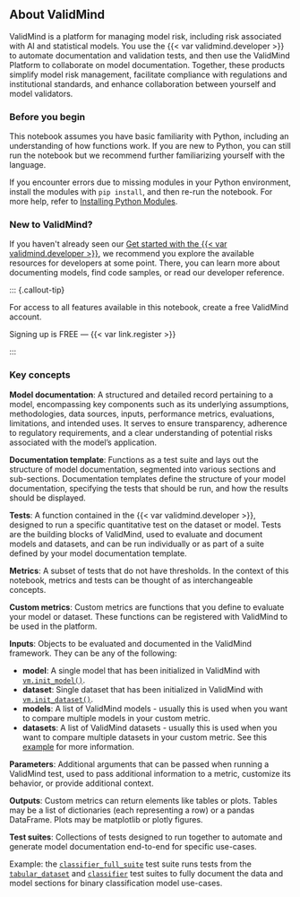 ## About ValidMind

ValidMind is a platform for managing model risk, including risk associated with AI and statistical models. You use the {{< var validmind.developer >}} to automate documentation and validation tests, and then use the ValidMind Platform to collaborate on model documentation. Together, these products simplify model risk management, facilitate compliance with regulations and institutional standards, and enhance collaboration between yourself and model validators.

### Before you begin

This notebook assumes you have basic familiarity with Python, including an understanding of how functions work. If you are new to Python, you can still run the notebook but we recommend further familiarizing yourself with the language. 

If you encounter errors due to missing modules in your Python environment, install the modules with `pip install`, and then re-run the notebook. For more help, refer to [Installing Python Modules](https://docs.python.org/3/installing/index.html).

### New to ValidMind?

If you haven't already seen our [Get started with the {{< var validmind.developer >}}](https://docs.validmind.ai/guide/get-started-developer-framework.html), we recommend you explore the available resources for developers at some point. There, you can learn more about documenting models, find code samples, or read our developer reference.

::: {.callout-tip}

For access to all features available in this notebook, create a free ValidMind account.

Signing up is FREE — {{< var link.register >}} 

:::

### Key concepts

**Model documentation**: A structured and detailed record pertaining to a model, encompassing key components such as its underlying assumptions, methodologies, data sources, inputs, performance metrics, evaluations, limitations, and intended uses. It serves to ensure transparency, adherence to regulatory requirements, and a clear understanding of potential risks associated with the model’s application.

**Documentation template**: Functions as a test suite and lays out the structure of model documentation, segmented into various sections and sub-sections. Documentation templates define the structure of your model documentation, specifying the tests that should be run, and how the results should be displayed.

**Tests**: A function contained in the {{< var validmind.developer >}}, designed to run a specific quantitative test on the dataset or model. Tests are the building blocks of ValidMind, used to evaluate and document models and datasets, and can be run individually or as part of a suite defined by your model documentation template.

**Metrics**: A subset of tests that do not have thresholds. In the context of this notebook, metrics and tests can be thought of as interchangeable concepts.

**Custom metrics**: Custom metrics are functions that you define to evaluate your model or dataset. These functions can be registered with ValidMind to be used in the platform.

**Inputs**: Objects to be evaluated and documented in the ValidMind framework. They can be any of the following:

  - **model**: A single model that has been initialized in ValidMind with [`vm.init_model()`](https://docs.validmind.ai/validmind/validmind.html#init_model).
  - **dataset**: Single dataset that has been initialized in ValidMind with [`vm.init_dataset()`](https://docs.validmind.ai/validmind/validmind.html#init_dataset).
  - **models**: A list of ValidMind models - usually this is used when you want to compare multiple models in your custom metric.
  - **datasets**: A list of ValidMind datasets - usually this is used when you want to compare multiple datasets in your custom metric. See this [example](https://docs.validmind.ai/notebooks/how_to/run_tests_that_require_multiple_datasets.html) for more information.

**Parameters**: Additional arguments that can be passed when running a ValidMind test, used to pass additional information to a metric, customize its behavior, or provide additional context.

**Outputs**: Custom metrics can return elements like tables or plots. Tables may be a list of dictionaries (each representing a row) or a pandas DataFrame. Plots may be matplotlib or plotly figures.

**Test suites**: Collections of tests designed to run together to automate and generate model documentation end-to-end for specific use-cases.

Example: the [`classifier_full_suite`](https://docs.validmind.ai/validmind/validmind/test_suites/classifier.html#ClassifierFullSuite) test suite runs tests from the [`tabular_dataset`](https://docs.validmind.ai/validmind/validmind/test_suites/tabular_datasets.html) and [`classifier`](https://docs.validmind.ai/validmind/validmind/test_suites/classifier.html) test suites to fully document the data and model sections for binary classification model use-cases.
